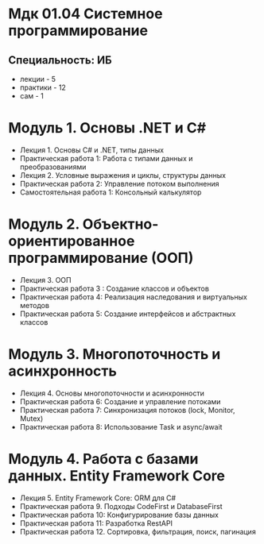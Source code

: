 # Мдк 01.04 Системное программирование
## Специальность: ИБ

- лекции - 5
- практики - 12
- сам - 1

# Модуль 1. Основы .NET и С#

- Лекция 1. Основы C# и .NET, типы данных
- Практическая работа 1: Работа с типами данных и преобразованиями
- Лекция 2. Условные выражения и циклы, структуры данных
- Практическая работа 2: Управление потоком выполнения
- Самостоятельная работа 1: Консольный калькулятор

# Модуль 2. Объектно-ориентированное программирование (ООП)

- Лекция 3. ООП
- Практическая работа 3 : Создание классов и объектов
- Практическая работа 4: Реализация наследования и виртуальных методов
- Практическая работа 5: Создание интерфейсов и абстрактных классов

# Модуль 3. Многопоточность и асинхронность

- Лекция 4. Основы многопоточности и асинхронности
- Практическая работа 6: Создание и управление потоками
- Практическая работа 7: Синхронизация потоков (lock, Monitor, Mutex)
- Практическая работа 8: Использование Task и async/await

# Модуль 4. Работа с базами данных. Entity Framework Core

- Лекция 5. Entity Framework Core: ORM для C#
- Практическая работа 9. Подходы CodeFirst и DatabaseFirst
- Практическая работа 10: Конфигурирование базы данных
- Практическая работа 11: Разработка RestAPI
- Практическая работа 12. Сортировка, фильтрация, поиск, пагинация


